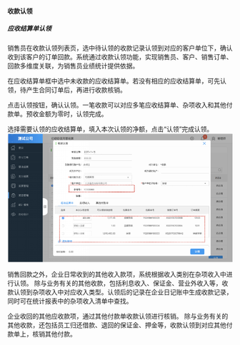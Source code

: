 #### 收款认领

##### 应收结算单认领

销售员在收款认领列表页，选中待认领的收款记录认领到对应的客户单位下，确认收到该客户的订单回款。系统通过收款认领功能，实现销售员、客户、销售订单、回款多维度关联，为销售员业绩统计提供依据。



在应收结算单框中选中未收款的应收结算单。若没有相应的应收结算单，可先认领，待产生合同订单后，再进行收款核销。

点击认领按钮，确认认领。一笔收款可以对应多笔应收结算单、杂项收入和其他付款单。预收金额为零时，认领完成。

选择需要认领的应收结算单，填入本次认领的净额，点击“认领”完成认领。![](/img/git26.png)

销售回款之外，企业日常收到的其他收入款项，系统根据收入类别在杂项收入中进行认领。
除与业务有关的其他收款，包括利息收入、保证金、营业外收入等，收款认领到杂项收入中对应收入类型。认领后的记录在企业日记账中生成收款记录，同时可在统计报表中的杂项收入清单中查找。

企业收回的其他应收款项，通过其他付款单收款认领进行核销。
除与业务有关的其他收款，还包括员工归还借款、退回的保证金、押金等，收款认领到对应其他付款单上，核销其他付款。

